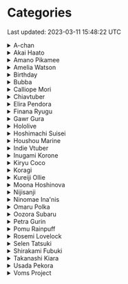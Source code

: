 # Categories
Last updated: 2023-03-11 15:48:22 UTC

<details>
    <summary>A-chan</summary>
    <img src="gifs/A_chan.gif" height="256">
</details>

<details>
    <summary>Akai Haato</summary>
    <img src="gifs/haachama_noodles.gif" height="256">
</details>

<details>
    <summary>Amano Pikamee</summary>
    <img src="gifs/kick_the_baby.gif" height="256">
</details>

<details>
    <summary>Amelia Watson</summary>
    <img src="gifs/Ame_kick.gif" height="256">
    <img src="gifs/mascot.gif" height="256">
    <img src="gifs/Ame_Birthday_2022.gif" height="256">
    <img src="gifs/ameJAM.gif" height="256">
    <img src="gifs/popcorn.gif" height="256">
    <img src="gifs/mythiversary.gif" height="256">
    <img src="gifs/fast.gif" height="256">
    <img src="gifs/dance1.gif" height="256">
    <img src="gifs/bubba.gif" height="256">
    <img src="gifs/windows.gif" height="256">
    <img src="gifs/axeson.gif" height="256">
    <img src="gifs/rotation.gif" height="256">
    <img src="gifs/eat.gif" height="256">
    <img src="gifs/party.gif" height="256">
    <img src="gifs/celebration.gif" height="256">
    <img src="gifs/long_jump.gif" height="256">
    <img src="gifs/battleblock.gif" height="256">
    <img src="gifs/bee.gif" height="256">
    <img src="gifs/bubble_blower.gif" height="256">
    <img src="gifs/example.gif" height="256">
    <img src="gifs/phogs.gif" height="256">
    <img src="gifs/tap_tap.gif" height="256">
    <img src="gifs/cake.gif" height="256">
    <img src="gifs/cooking_simulator.gif" height="256">
    <img src="gifs/bongo.gif" height="256">
    <img src="gifs/camera.gif" height="256">
    <img src="gifs/christmas.gif" height="256">
    <img src="gifs/portal.gif" height="256">
    <img src="gifs/twelve_of_them.gif" height="256">
    <img src="gifs/crunchy_marshmallow.gif" height="256">
    <img src="gifs/apex.gif" height="256">
    <img src="gifs/skipping_class.gif" height="256">
    <img src="gifs/ukulele_practice.gif" height="256">
    <img src="gifs/reading.gif" height="256">
    <img src="gifs/watson_parade.gif" height="256">
    <img src="gifs/ground_pound.gif" height="256">
    <img src="gifs/driving.gif" height="256">
    <img src="gifs/rolling.gif" height="256">
    <img src="gifs/she_appears.gif" height="256">
    <img src="gifs/delicious_tears.gif" height="256">
    <img src="gifs/controller_smash.gif" height="256">
    <img src="gifs/among_us.gif" height="256">
    <img src="gifs/skydiving_pals.gif" height="256">
    <img src="gifs/this_is_true.gif" height="256">
    <img src="gifs/a_way_out.gif" height="256">
    <img src="gifs/wide.gif" height="256">
    <img src="gifs/manager_summoning_ritual.gif" height="256">
    <img src="gifs/minecraft_rap.gif" height="256">
    <img src="gifs/boating.gif" height="256">
    <img src="gifs/gold_mining.gif" height="256">
    <img src="gifs/I_m_walkin_here.gif" height="256">
    <img src="gifs/spicy_noodles.gif" height="256">
    <img src="gifs/zoomer.gif" height="256">
    <img src="gifs/sand.gif" height="256">
</details>

<details>
    <summary>Birthday</summary>
    <img src="gifs/Ame_kick.gif" height="256">
    <img src="gifs/choo_choo.gif" height="256">
    <img src="gifs/Koragi_Birthday_2022.gif" height="256">
    <img src="gifs/Ame_Birthday_2022.gif" height="256">
    <img src="gifs/PetraBday2021.gif" height="256">
    <img src="gifs/SelenBday2021.gif" height="256">
    <img src="gifs/EliraGotCake2021.gif" height="256">
    <img src="gifs/fightstick.gif" height="256">
    <img src="gifs/PPBirthday2021.gif" height="256">
    <img src="gifs/birbday.gif" height="256">
    <img src="gifs/Doritos.gif" height="256">
    <img src="gifs/cake2.gif" height="256">
    <img src="gifs/cake1.gif" height="256">
    <img src="gifs/birth.gif" height="256">
    <img src="gifs/cake.gif" height="256">
</details>

<details>
    <summary>Bubba</summary>
    <img src="gifs/bubba.gif" height="256">
</details>

<details>
    <summary>Calliope Mori</summary>
    <img src="gifs/mythiversary.gif" height="256">
    <img src="gifs/roki.gif" height="256">
    <img src="gifs/rap.gif" height="256">
    <img src="gifs/birth.gif" height="256">
    <img src="gifs/recorder.gif" height="256">
    <img src="gifs/splash.gif" height="256">
    <img src="gifs/calliop3.gif" height="256">
    <img src="gifs/bomb_defusal.gif" height="256">
    <img src="gifs/watson_parade.gif" height="256">
    <img src="gifs/interrupted_by_bird.gif" height="256">
    <img src="gifs/toilet_rap.gif" height="256">
    <img src="gifs/drinking_party.gif" height="256">
    <img src="gifs/cantaloupe.gif" height="256">
</details>

<details>
    <summary>Chiavtuber</summary>
    <img src="gifs/Chia_1_year.gif" height="256">
</details>

<details>
    <summary>Elira Pendora</summary>
    <img src="gifs/LazuLight_1_year.gif" height="256">
    <img src="gifs/EliraGotCake2021.gif" height="256">
    <img src="gifs/paindora.gif" height="256">
</details>

<details>
    <summary>Finana Ryugu</summary>
    <img src="gifs/LazuLight_1_year.gif" height="256">
    <img src="gifs/Doritos.gif" height="256">
</details>

<details>
    <summary>Gawr Gura</summary>
    <img src="gifs/spin.gif" height="256">
    <img src="gifs/mythiversary.gif" height="256">
    <img src="gifs/cake2.gif" height="256">
    <img src="gifs/vacuum.gif" height="256">
    <img src="gifs/battleblock.gif" height="256">
    <img src="gifs/shark_rap.gif" height="256">
    <img src="gifs/phogs.gif" height="256">
    <img src="gifs/supermarket.gif" height="256">
    <img src="gifs/apex.gif" height="256">
    <img src="gifs/fitness_shark.gif" height="256">
    <img src="gifs/taiko_shark.gif" height="256">
    <img src="gifs/skipping_class.gif" height="256">
    <img src="gifs/watson_parade.gif" height="256">
    <img src="gifs/among_us.gif" height="256">
    <img src="gifs/skydiving_pals.gif" height="256">
    <img src="gifs/a_way_out.gif" height="256">
    <img src="gifs/manager_summoning_ritual.gif" height="256">
    <img src="gifs/books.gif" height="256">
    <img src="gifs/boating.gif" height="256">
    <img src="gifs/I_m_walkin_here.gif" height="256">
    <img src="gifs/karaoke.gif" height="256">
    <img src="gifs/rhythm_gaming.gif" height="256">
    <img src="gifs/plug_play.gif" height="256">
</details>

<details>
    <summary>Hololive</summary>
    <img src="gifs/Ame_kick.gif" height="256">
    <img src="gifs/pomutori.gif" height="256">
    <img src="gifs/mascot.gif" height="256">
    <img src="gifs/Ame_Birthday_2022.gif" height="256">
    <img src="gifs/ameJAM.gif" height="256">
    <img src="gifs/popcorn.gif" height="256">
    <img src="gifs/spin.gif" height="256">
    <img src="gifs/mythiversary.gif" height="256">
    <img src="gifs/violet.gif" height="256">
    <img src="gifs/fast.gif" height="256">
    <img src="gifs/dance1.gif" height="256">
    <img src="gifs/birbday.gif" height="256">
    <img src="gifs/cake2.gif" height="256">
    <img src="gifs/Coco.gif" height="256">
    <img src="gifs/roki.gif" height="256">
    <img src="gifs/jumping.gif" height="256">
    <img src="gifs/A_chan.gif" height="256">
    <img src="gifs/dance.gif" height="256">
    <img src="gifs/cake1.gif" height="256">
    <img src="gifs/rap.gif" height="256">
    <img src="gifs/Unravel.gif" height="256">
    <img src="gifs/bubba.gif" height="256">
    <img src="gifs/windows.gif" height="256">
    <img src="gifs/hammer.gif" height="256">
    <img src="gifs/axeson.gif" height="256">
    <img src="gifs/birth.gif" height="256">
    <img src="gifs/rotation.gif" height="256">
    <img src="gifs/eat.gif" height="256">
    <img src="gifs/vacuum.gif" height="256">
    <img src="gifs/pogo.gif" height="256">
    <img src="gifs/party.gif" height="256">
    <img src="gifs/celebration.gif" height="256">
    <img src="gifs/long_jump.gif" height="256">
    <img src="gifs/battleblock.gif" height="256">
    <img src="gifs/recorder.gif" height="256">
    <img src="gifs/shark_rap.gif" height="256">
    <img src="gifs/bee.gif" height="256">
    <img src="gifs/bubble_blower.gif" height="256">
    <img src="gifs/example.gif" height="256">
    <img src="gifs/phogs.gif" height="256">
    <img src="gifs/supermarket.gif" height="256">
    <img src="gifs/tap_tap.gif" height="256">
    <img src="gifs/snek.gif" height="256">
    <img src="gifs/cake.gif" height="256">
    <img src="gifs/cooking_simulator.gif" height="256">
    <img src="gifs/denied.gif" height="256">
    <img src="gifs/bongo.gif" height="256">
    <img src="gifs/camera.gif" height="256">
    <img src="gifs/haachama_noodles.gif" height="256">
    <img src="gifs/christmas.gif" height="256">
    <img src="gifs/mixing.gif" height="256">
    <img src="gifs/splash.gif" height="256">
    <img src="gifs/portal.gif" height="256">
    <img src="gifs/twelve_of_them.gif" height="256">
    <img src="gifs/crunchy_marshmallow.gif" height="256">
    <img src="gifs/apex.gif" height="256">
    <img src="gifs/fitness_shark.gif" height="256">
    <img src="gifs/confession.gif" height="256">
    <img src="gifs/taiko_shark.gif" height="256">
    <img src="gifs/calliop3.gif" height="256">
    <img src="gifs/skipping_class.gif" height="256">
    <img src="gifs/ukulele_practice.gif" height="256">
    <img src="gifs/battle_for_pekora.gif" height="256">
    <img src="gifs/bomb_defusal.gif" height="256">
    <img src="gifs/reading.gif" height="256">
    <img src="gifs/watson_parade.gif" height="256">
    <img src="gifs/ground_pound.gif" height="256">
    <img src="gifs/driving.gif" height="256">
    <img src="gifs/gravity_gun.gif" height="256">
    <img src="gifs/rolling.gif" height="256">
    <img src="gifs/marinara_sauce.gif" height="256">
    <img src="gifs/she_appears.gif" height="256">
    <img src="gifs/delicious_tears.gif" height="256">
    <img src="gifs/interrupted_by_bird.gif" height="256">
    <img src="gifs/controller_smash.gif" height="256">
    <img src="gifs/among_us.gif" height="256">
    <img src="gifs/skydiving_pals.gif" height="256">
    <img src="gifs/rubber_chickens.gif" height="256">
    <img src="gifs/this_is_true.gif" height="256">
    <img src="gifs/a_way_out.gif" height="256">
    <img src="gifs/wake.gif" height="256">
    <img src="gifs/wide.gif" height="256">
    <img src="gifs/manager_summoning_ritual.gif" height="256">
    <img src="gifs/minecraft_rap.gif" height="256">
    <img src="gifs/polkatsu.gif" height="256">
    <img src="gifs/bonk.gif" height="256">
    <img src="gifs/books.gif" height="256">
    <img src="gifs/tako_drawing.gif" height="256">
    <img src="gifs/holobirds.gif" height="256">
    <img src="gifs/boating.gif" height="256">
    <img src="gifs/gold_mining.gif" height="256">
    <img src="gifs/I_m_walkin_here.gif" height="256">
    <img src="gifs/spicy_noodles.gif" height="256">
    <img src="gifs/karaoke.gif" height="256">
    <img src="gifs/zoomer.gif" height="256">
    <img src="gifs/rhythm_gaming.gif" height="256">
    <img src="gifs/bird.gif" height="256">
    <img src="gifs/toilet_rap.gif" height="256">
    <img src="gifs/consume_noodles.gif" height="256">
    <img src="gifs/drinking_party.gif" height="256">
    <img src="gifs/plug_play.gif" height="256">
    <img src="gifs/sand.gif" height="256">
    <img src="gifs/cantaloupe.gif" height="256">
</details>

<details>
    <summary>Hoshimachi Suisei</summary>
    <img src="gifs/among_us.gif" height="256">
</details>

<details>
    <summary>Houshou Marine</summary>
    <img src="gifs/marinara_sauce.gif" height="256">
</details>

<details>
    <summary>Indie Vtuber</summary>
    <img src="gifs/Chia_1_year.gif" height="256">
    <img src="gifs/Koragi_Birthday_2022.gif" height="256">
    <img src="gifs/butter_dog.gif" height="256">
</details>

<details>
    <summary>Inugami Korone</summary>
    <img src="gifs/denied.gif" height="256">
    <img src="gifs/bomb_defusal.gif" height="256">
</details>

<details>
    <summary>Kiryu Coco</summary>
    <img src="gifs/Coco.gif" height="256">
</details>

<details>
    <summary>Koragi</summary>
    <img src="gifs/Koragi_Birthday_2022.gif" height="256">
    <img src="gifs/butter_dog.gif" height="256">
</details>

<details>
    <summary>Kureiji Ollie</summary>
    <img src="gifs/eat.gif" height="256">
</details>

<details>
    <summary>Moona Hoshinova</summary>
    <img src="gifs/battle_for_pekora.gif" height="256">
</details>

<details>
    <summary>Nijisanji</summary>
    <img src="gifs/pomutori.gif" height="256">
    <img src="gifs/choo_choo.gif" height="256">
    <img src="gifs/LazuLight_1_year.gif" height="256">
    <img src="gifs/sword.gif" height="256">
    <img src="gifs/PetraBday2021.gif" height="256">
    <img src="gifs/SelenBday2021.gif" height="256">
    <img src="gifs/EliraGotCake2021.gif" height="256">
    <img src="gifs/jump_rope.gif" height="256">
    <img src="gifs/skate.gif" height="256">
    <img src="gifs/pizza.gif" height="256">
    <img src="gifs/fightstick.gif" height="256">
    <img src="gifs/pomuJAM.gif" height="256">
    <img src="gifs/baseball.gif" height="256">
    <img src="gifs/Brosemi.gif" height="256">
    <img src="gifs/kick_the_baby.gif" height="256">
    <img src="gifs/paindora.gif" height="256">
    <img src="gifs/PPBirthday2021.gif" height="256">
    <img src="gifs/kecha.gif" height="256">
    <img src="gifs/cash.gif" height="256">
    <img src="gifs/Doritos.gif" height="256">
    <img src="gifs/cyclone.gif" height="256">
    <img src="gifs/pomu.gif" height="256">
</details>

<details>
    <summary>Ninomae Ina'nis</summary>
    <img src="gifs/mythiversary.gif" height="256">
    <img src="gifs/violet.gif" height="256">
    <img src="gifs/dance.gif" height="256">
    <img src="gifs/cake1.gif" height="256">
    <img src="gifs/Unravel.gif" height="256">
    <img src="gifs/hammer.gif" height="256">
    <img src="gifs/pogo.gif" height="256">
    <img src="gifs/mixing.gif" height="256">
    <img src="gifs/watson_parade.gif" height="256">
    <img src="gifs/gravity_gun.gif" height="256">
    <img src="gifs/wake.gif" height="256">
    <img src="gifs/manager_summoning_ritual.gif" height="256">
    <img src="gifs/bonk.gif" height="256">
    <img src="gifs/tako_drawing.gif" height="256">
    <img src="gifs/consume_noodles.gif" height="256">
</details>

<details>
    <summary>Omaru Polka</summary>
    <img src="gifs/rubber_chickens.gif" height="256">
    <img src="gifs/polkatsu.gif" height="256">
</details>

<details>
    <summary>Oozora Subaru</summary>
    <img src="gifs/holobirds.gif" height="256">
</details>

<details>
    <summary>Petra Gurin</summary>
    <img src="gifs/PetraBday2021.gif" height="256">
</details>

<details>
    <summary>Pomu Rainpuff</summary>
    <img src="gifs/pomutori.gif" height="256">
    <img src="gifs/choo_choo.gif" height="256">
    <img src="gifs/LazuLight_1_year.gif" height="256">
    <img src="gifs/sword.gif" height="256">
    <img src="gifs/jump_rope.gif" height="256">
    <img src="gifs/skate.gif" height="256">
    <img src="gifs/pizza.gif" height="256">
    <img src="gifs/pomuJAM.gif" height="256">
    <img src="gifs/baseball.gif" height="256">
    <img src="gifs/kick_the_baby.gif" height="256">
    <img src="gifs/PPBirthday2021.gif" height="256">
    <img src="gifs/kecha.gif" height="256">
    <img src="gifs/cash.gif" height="256">
    <img src="gifs/cyclone.gif" height="256">
    <img src="gifs/pomu.gif" height="256">
</details>

<details>
    <summary>Rosemi Lovelock</summary>
    <img src="gifs/fightstick.gif" height="256">
    <img src="gifs/Brosemi.gif" height="256">
</details>

<details>
    <summary>Selen Tatsuki</summary>
    <img src="gifs/SelenBday2021.gif" height="256">
</details>

<details>
    <summary>Shirakami Fubuki</summary>
    <img src="gifs/confession.gif" height="256">
</details>

<details>
    <summary>Takanashi Kiara</summary>
    <img src="gifs/pomutori.gif" height="256">
    <img src="gifs/mythiversary.gif" height="256">
    <img src="gifs/birbday.gif" height="256">
    <img src="gifs/jumping.gif" height="256">
    <img src="gifs/rotation.gif" height="256">
    <img src="gifs/bubble_blower.gif" height="256">
    <img src="gifs/supermarket.gif" height="256">
    <img src="gifs/snek.gif" height="256">
    <img src="gifs/splash.gif" height="256">
    <img src="gifs/skipping_class.gif" height="256">
    <img src="gifs/battle_for_pekora.gif" height="256">
    <img src="gifs/watson_parade.gif" height="256">
    <img src="gifs/marinara_sauce.gif" height="256">
    <img src="gifs/rubber_chickens.gif" height="256">
    <img src="gifs/holobirds.gif" height="256">
    <img src="gifs/bird.gif" height="256">
</details>

<details>
    <summary>Usada Pekora</summary>
    <img src="gifs/battle_for_pekora.gif" height="256">
</details>

<details>
    <summary>Voms Project</summary>
    <img src="gifs/kick_the_baby.gif" height="256">
</details>
